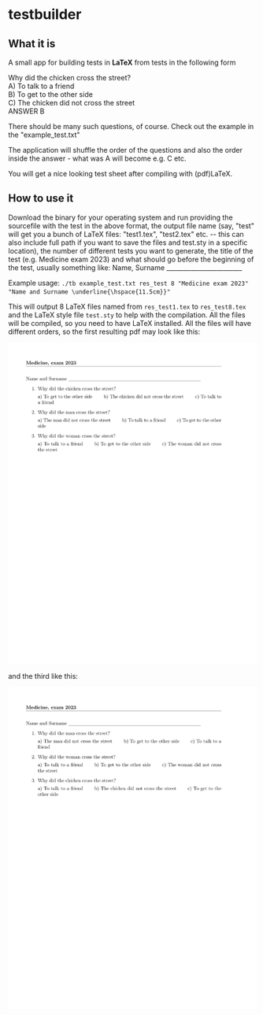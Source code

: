 # testbuilder

## What it is
A small app for building tests in **LaTeX** from tests in the following form 

Why did the chicken cross the street?</br >
A) To talk to a friend<br />
B) To get to the other side<br />
C) The chicken did not cross the street</br>
ANSWER B

There should be many such questions, of course. Check out the example in the "example_test.txt"

The application will shuffle the order of the questions and also the order inside the answer - what was A will become e.g. C etc. 

You will get a nice looking test sheet after compiling with (pdf)LaTeX. 

## How to use it

Download the binary for your operating system and run providing the sourcefile with the test in the above format, the output file name (say, "test" will get you a bunch of LaTeX files: "test1.tex", "test2.tex" etc. -- this can also include full path if you want to save the files and test.sty in a specific location), the number of different tests you want to generate, the title of the test (e.g. Medicine exam 2023) and what should go before the beginning of the test, usually something like: Name, Surname ________________________

Example usage:
`./tb example_test.txt res_test 8 "Medicine exam 2023" "Name and Surname \underline{\hspace{11.5cm}}"`

This will output 8 LaTeX files named from `res_test1.tex` to `res_test8.tex` and the LaTeX style file `test.sty` to help with the compilation. All the files will be compiled, so you need to have LaTeX installed. All the files will have different orders, so the first resulting pdf may look like this:

![compiled_test1](res_test1.png)

and the third like this:

![compiled_test3](res_test3.png)